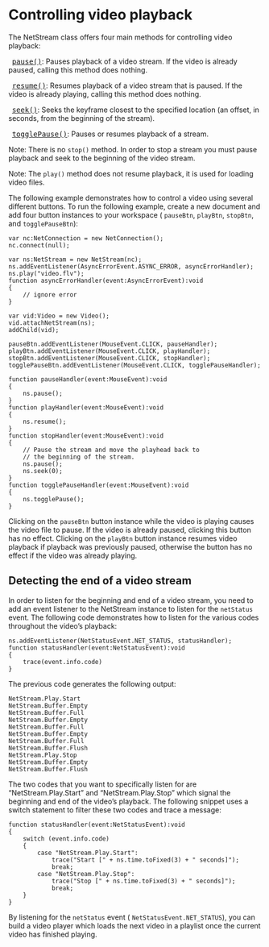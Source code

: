 # Controlling video playback

<div>

The NetStream class offers four main methods for controlling video playback:

` `<a
href="http://help.adobe.com/en_US/FlashPlatform/reference/actionscript/3/flash/net/NetStream.html#pause()"
target="_self"><samp>pause()</samp></a>: Pauses playback of a video stream. If
the video is already paused, calling this method does nothing.

` `<a
href="http://help.adobe.com/en_US/FlashPlatform/reference/actionscript/3/flash/net/NetStream.html#resume()"
target="_self"><samp>resume()</samp></a>: Resumes playback of a video stream
that is paused. If the video is already playing, calling this method does
nothing.

` `<a
href="http://help.adobe.com/en_US/FlashPlatform/reference/actionscript/3/flash/net/NetStream.html#seek()"
target="_self"><samp>seek()</samp></a>: Seeks the keyframe closest to the
specified location (an offset, in seconds, from the beginning of the stream).

` `<a
href="http://help.adobe.com/en_US/FlashPlatform/reference/actionscript/3/flash/net/NetStream.html#togglePause()"
target="_self"><samp>togglePause()</samp></a>: Pauses or resumes playback of a
stream.

<div>

Note: There is no `stop()` method. In order to stop a stream you must pause
playback and seek to the beginning of the video stream.

</div>

<div>

Note: The `play()` method does not resume playback, it is used for loading video
files.

</div>

The following example demonstrates how to control a video using several
different buttons. To run the following example, create a new document and add
four button instances to your workspace ( `pauseBtn`, `playBtn`, `stopBtn`, and
`togglePauseBtn`):

    var nc:NetConnection = new NetConnection();
    nc.connect(null);

    var ns:NetStream = new NetStream(nc);
    ns.addEventListener(AsyncErrorEvent.ASYNC_ERROR, asyncErrorHandler);
    ns.play("video.flv");
    function asyncErrorHandler(event:AsyncErrorEvent):void
    {
    	// ignore error
    }

    var vid:Video = new Video();
    vid.attachNetStream(ns);
    addChild(vid);

    pauseBtn.addEventListener(MouseEvent.CLICK, pauseHandler);
    playBtn.addEventListener(MouseEvent.CLICK, playHandler);
    stopBtn.addEventListener(MouseEvent.CLICK, stopHandler);
    togglePauseBtn.addEventListener(MouseEvent.CLICK, togglePauseHandler);

    function pauseHandler(event:MouseEvent):void
    {
    	ns.pause();
    }
    function playHandler(event:MouseEvent):void
    {
    	ns.resume();
    }
    function stopHandler(event:MouseEvent):void
    {
    	// Pause the stream and move the playhead back to
    	// the beginning of the stream.
    	ns.pause();
    	ns.seek(0);
    }
    function togglePauseHandler(event:MouseEvent):void
    {
    	ns.togglePause();
    }

Clicking on the `pauseBtn` button instance while the video is playing causes the
video file to pause. If the video is already paused, clicking this button has no
effect. Clicking on the `playBtn` button instance resumes video playback if
playback was previously paused, otherwise the button has no effect if the video
was already playing.

</div>

<div>

## Detecting the end of a video stream

<div>

In order to listen for the beginning and end of a video stream, you need to add
an event listener to the NetStream instance to listen for the `netStatus` event.
The following code demonstrates how to listen for the various codes throughout
the video’s playback:

    ns.addEventListener(NetStatusEvent.NET_STATUS, statusHandler);
    function statusHandler(event:NetStatusEvent):void
    {
    	trace(event.info.code)
    }

The previous code generates the following output:

    NetStream.Play.Start
    NetStream.Buffer.Empty
    NetStream.Buffer.Full
    NetStream.Buffer.Empty
    NetStream.Buffer.Full
    NetStream.Buffer.Empty
    NetStream.Buffer.Full
    NetStream.Buffer.Flush
    NetStream.Play.Stop
    NetStream.Buffer.Empty
    NetStream.Buffer.Flush

The two codes that you want to specifically listen for are
“NetStream.Play.Start” and “NetStream.Play.Stop” which signal the beginning and
end of the video’s playback. The following snippet uses a switch statement to
filter these two codes and trace a message:

    function statusHandler(event:NetStatusEvent):void
    {
    	switch (event.info.code)
    	{
    		case "NetStream.Play.Start":
    			trace("Start [" + ns.time.toFixed(3) + " seconds]");
    			break;
    		case "NetStream.Play.Stop":
    			trace("Stop [" + ns.time.toFixed(3) + " seconds]");
    			break;
    	}
    }

By listening for the `netStatus` event ( `NetStatusEvent.NET_STATUS`), you can
build a video player which loads the next video in a playlist once the current
video has finished playing.

</div>

</div>

<div>

<div>

</div>

</div>
